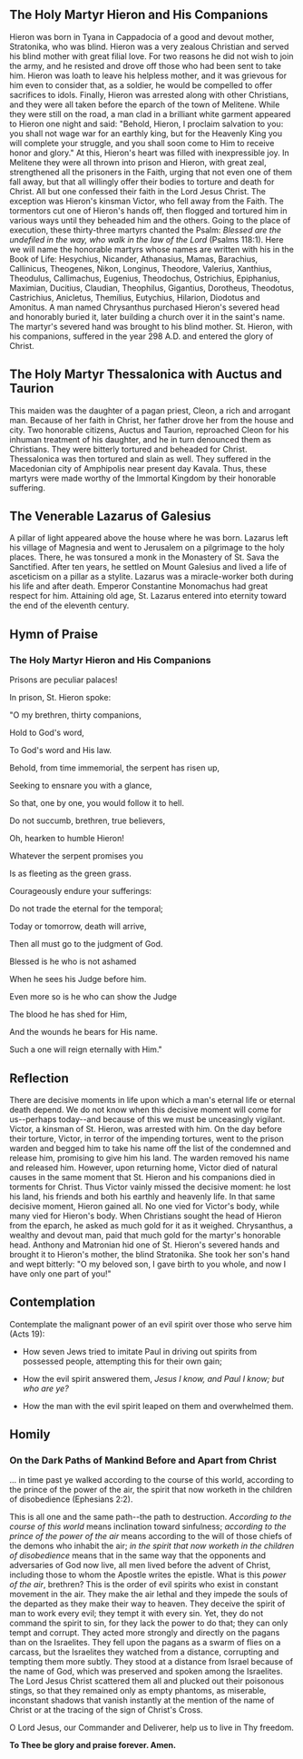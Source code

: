 ## The Holy Martyr Hieron and His Companions

Hieron was born in Tyana in Cappadocia of a good and devout mother, Stratonika, who was blind. Hieron was a very zealous Christian and served his blind mother with great filial love. For two reasons he did not wish to join the army, and he resisted and drove off those who had been sent to take him. Hieron was loath to leave his helpless mother, and it was grievous for him even to consider that, as a soldier, he would be compelled to offer sacrifices to idols. Finally, Hieron was arrested along with other Christians, and they were all taken before the eparch of the town of Melitene. While they were still on the road, a man clad in a brilliant white garment appeared to Hieron one night and said: "Behold, Hieron, I proclaim salvation to you: you shall not wage war for an earthly king, but for the Heavenly King you will complete your struggle, and you shall soon come to Him to receive honor and glory." At this, Hieron's heart was filled with inexpressible joy. In Melitene they were all thrown into prison and Hieron, with great zeal, strengthened all the prisoners in the Faith, urging that not even one of them fall away, but that all willingly offer their bodies to torture and death for Christ. All but one confessed their faith in the Lord Jesus Christ. The exception was Hieron's kinsman Victor, who fell away from the Faith. The tormentors cut one of Hieron's hands off, then flogged and tortured him in various ways until they beheaded him and the others. Going to the place of execution, these thirty-three martyrs chanted the Psalm: *Blessed are the undefiled in the way, who walk in the law of the Lord* (Psalms 118:1). Here we will name the honorable martyrs whose names are written with his in the Book of Life: Hesychius, Nicander, Athanasius, Mamas, Barachius, Callinicus, Theogenes, Nikon, Longinus, Theodore, Valerius, Xanthius, Theodulus, Callimachus, Eugenius, Theodochus, Ostrichius, Epiphanius, Maximian, Ducitius, Claudian, Theophilus, Gigantius, Dorotheus, Theodotus, Castrichius, Anicletus, Themilius, Eutychius, Hilarion, Diodotus and Amonitus. A man named Chrysanthus purchased Hieron's severed head and honorably buried it, later building a church over it in the saint's name. The martyr's severed hand was brought to his blind mother. St. Hieron, with his companions, suffered in the year 298 A.D. and entered the glory of Christ.

  

## The Holy Martyr Thessalonica with Auctus and Taurion

This maiden was the daughter of a pagan priest, Cleon, a rich and arrogant man. Because of her faith in Christ, her father drove her from the house and city. Two honorable citizens, Auctus and Taurion, reproached Cleon for his inhuman treatment of his daughter, and he in turn denounced them as Christians. They were bitterly tortured and beheaded for Christ. Thessalonica was then tortured and slain as well. They suffered in the Macedonian city of Amphipolis near present day Kavala. Thus, these martyrs were made worthy of the Immortal Kingdom by their honorable suffering.

  

## The Venerable Lazarus of Galesius

A pillar of light appeared above the house where he was born. Lazarus left his village of Magnesia and went to Jerusalem on a pilgrimage to the holy places. There, he was tonsured a monk in the Monastery of St. Sava the Sanctified. After ten years, he settled on Mount Galesius and lived a life of asceticism on a pillar as a stylite. Lazarus was a miracle-worker both during his life and after death. Emperor Constantine Monomachus had great respect for him. Attaining old age, St. Lazarus entered into eternity toward the end of the eleventh century.

  

## Hymn of Praise

### The Holy Martyr Hieron and His Companions

Prisons are peculiar palaces!

In prison, St. Hieron spoke:

"O my brethren, thirty companions,

Hold to God's word,

To God's word and His law.

Behold, from time immemorial, the serpent has risen up,

Seeking to ensnare you with a glance,

So that, one by one, you would follow it to hell.

Do not succumb, brethren, true believers,

Oh, hearken to humble Hieron!

Whatever the serpent promises you

Is as fleeting as the green grass.

Courageously endure your sufferings:

Do not trade the eternal for the temporal;

Today or tomorrow, death will arrive,

Then all must go to the judgment of God.

Blessed is he who is not ashamed 

When he sees his Judge before him.

Even more so is he who can show the Judge

The blood he has shed for Him,

And the wounds he bears for His name.

Such a one will reign eternally with Him."

  

## Reflection

There are decisive moments in life upon which a man's eternal life or eternal death depend. We do not know when this decisive moment will come for us--perhaps today--and because of this we must be unceasingly vigilant. Victor, a kinsman of St. Hieron, was arrested with him. On the day before their torture, Victor, in terror of the impending tortures, went to the prison warden and begged him to take his name off the list of the condemned and release him, promising to give him his land. The warden removed his name and released him. However, upon returning home, Victor died of natural causes in the same moment that St. Hieron and his companions died in torments for Christ. Thus Victor vainly missed the decisive moment: he lost his land, his friends and both his earthly and heavenly life. In that same decisive moment, Hieron gained all. No one vied for Victor's body, while many vied for Hieron's body. When Christians sought the head of Hieron from the eparch, he asked as much gold for it as it weighed. Chrysanthus, a wealthy and devout man, paid that much gold for the martyr's honorable head. Anthony and Matronian hid one of St. Hieron's severed hands and brought it to Hieron's mother, the blind Stratonika. She took her son's hand and wept bitterly: "O my beloved son, I gave birth to you whole, and now I have only one part of you!"

  

## Contemplation

Contemplate the malignant power of an evil spirit over those who serve him (Acts 19):

- How seven Jews tried to imitate Paul in driving out spirits from possessed people, attempting this for their own gain;

- How the evil spirit answered them, *Jesus I know, and Paul I know; but who are ye?*

- How the man with the evil spirit leaped on them and overwhelmed them.

  

## Homily

### On the Dark Paths of Mankind Before and Apart from Christ

… in time past ye walked according to the course of this world, according to the prince of the power of the air, the spirit that now worketh in the children of disobedience (Ephesians 2:2). 

This is all one and the same path--the path to destruction. *According to the course of this world* means inclination toward sinfulness; *according to the prince of the power of the air* means according to the will of those chiefs of the demons who inhabit the air; *in the spirit that now worketh in the children of disobedience* means that in the same way that the opponents and adversaries of God now live, all men lived before the advent of Christ, including those to whom the Apostle writes the epistle. What is this *power of the air*, brethren? This is the order of evil spirits who exist in constant movement in the air. They make the air lethal and they impede the souls of the departed as they make their way to heaven. They deceive the spirit of man to work every evil; they tempt it with every sin. Yet, they do not command the spirit to sin, for they lack the power to do that; they can only tempt and corrupt. They acted more strongly and directly on the pagans than on the Israelites. They fell upon the pagans as a swarm of flies on a carcass, but the Israelites they watched from a distance, corrupting and tempting them more subtly. They stood at a distance from Israel because of the name of God, which was preserved and spoken among the Israelites. The Lord Jesus Christ scattered them all and plucked out their poisonous stings, so that they remained only as empty phantoms, as miserable, inconstant shadows that vanish instantly at the mention of the name of Christ or at the tracing of the sign of Christ's Cross.

O Lord Jesus, our Commander and Deliverer, help us to live in Thy freedom.

**To Thee be glory and praise forever. Amen.**
